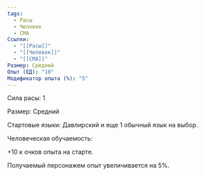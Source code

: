 ```yaml
---
tags:
  - Расы
  - Человек
  - СМА
Ссылки:
  - "[[Расы]]"
  - "[[Человек]]"
  - "[[СМА]]"
Размер: Средний
Опыт (ЕД): "10"
Модификатор опыта (%): "5"
---
```

Сила расы: 1

Размер: Средний

Стартовые языки: Давлирский и еще 1 обычный язык на выбор.

Человеческая обучаемость:

+10 к очков опыта на старте.

Получаемый персонажем опыт увеличивается на 5%.



